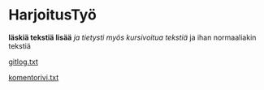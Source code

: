 # HarjoitusTyö
**läskiä tekstiä lisää**
*ja tietysti myös kursivoitua tekstiä*
ja ihan normaaliakin tekstiä

[gitlog.txt](https://github.com/BigJackz/ot-harjoitustyo/blob/master/laskarit/viikko1/gitlog.txt)

[komentorivi.txt](https://github.com/BigJackz/ot-harjoitustyo/blob/master/laskarit/viikko1/komentorivi.txt)
